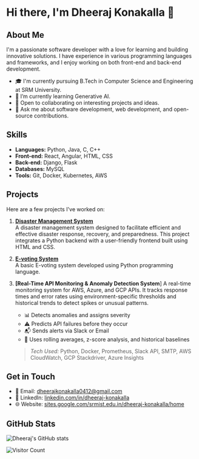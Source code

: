 # Hi there, I'm Dheeraj Konakalla 👋

## About Me

I'm a passionate software developer with a love for learning and building innovative solutions. I have experience in various programming languages and frameworks, and I enjoy working on both front-end and back-end development.

- 🎓 I'm currently pursuing B.Tech in Computer Science and Engineering at SRM University.
- 🌱 I’m currently learning Generative AI.
- 🤝 Open to collaborating on interesting projects and ideas.
- 💬 Ask me about software development, web development, and open-source contributions.

## Skills

- **Languages:** Python, Java, C, C++
- **Front-end:** React, Angular, HTML, CSS
- **Back-end:** Django, Flask
- **Databases:** MySQL
- **Tools:** Git, Docker, Kubernetes, AWS

## Projects

Here are a few projects I've worked on:

1. **[Disaster Management System](https://github.com/DheerajKonakalla4/-Disaster-Management-System.git)**  
   A disaster management system designed to facilitate efficient and effective disaster response, recovery, and preparedness. This project integrates a Python backend with a user-friendly frontend built using HTML and CSS.

2. **[E-voting System](https://github.com/DheerajKonakalla4/E-voting-system-.git)**  
   A basic E-voting system developed using Python programming language.

3. **[Real-Time API Monitoring & Anomaly Detection System**]
   A real-time monitoring system for AWS, Azure, and GCP APIs. It tracks response times and error rates using environment-specific thresholds and historical trends to detect spikes or unusual patterns.  
   - 📊 Detects anomalies and assigns severity  
   - ⚠️ Predicts API failures before they occur  
   - 📬 Sends alerts via Slack or Email  
   - 🧠 Uses rolling averages, z-score analysis, and historical baselines  
   > *Tech Used:* Python, Docker, Prometheus, Slack API, SMTP, AWS CloudWatch, GCP Stackdriver, Azure Insights

## Get in Touch

- 📧 Email: [dheerajkonakalla0412@gmail.com](mailto:dheerajkonakalla0412@gmail.com)
- 💼 LinkedIn: [linkedin.com/in/dheeraj-konakalla](http://www.linkedin.com/in/dheeraj-konakalla)
- 🌐 Website: [sites.google.com/srmist.edu.in/dheeraj-konakalla/home](https://sites.google.com/srmist.edu.in/dheeraj-konakalla/home)

## GitHub Stats

![Dheeraj's GitHub stats](https://github-readme-stats.vercel.app/api?username=DheerajKonakalla4&show_icons=true&theme=radical)

![Visitor Count](https://visitor-badge.laobi.icu/badge?page_id=DheerajKonakalla4.DheerajKonakalla4)
